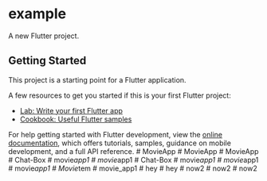 # example

A new Flutter project.

## Getting Started

This project is a starting point for a Flutter application.

A few resources to get you started if this is your first Flutter project:

- [Lab: Write your first Flutter app](https://docs.flutter.dev/get-started/codelab)
- [Cookbook: Useful Flutter samples](https://docs.flutter.dev/cookbook)

For help getting started with Flutter development, view the
[online documentation](https://docs.flutter.dev/), which offers tutorials,
samples, guidance on mobile development, and a full API reference.
#   M o v i e A p p  
 #   M o v i e A p p  
 #   M o v i e A p p  
 #   C h a t - B o x  
 #   m o v i e _ a p p 1  
 #   m o v i e _ a p p 1  
 #   C h a t - B o x  
 #   m o v i e _ a p p 1  
 #   m o v i e _ a p p 1  
 #   m o v i e _ a p p 1  
 #   M o v i e _ t e m  
 #   m o v i e _ a p p 1  
 #   h e y  
 #   h e y  
 #   n o w 2  
 #   n o w 2  
 #   n o w 2  
 